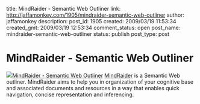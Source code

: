 title: MindRaider - Semantic Web Outliner
link: http://jaffamonkey.com/1905/mindraider-semantic-web-outliner
author: jaffamonkey
description: 
post_id: 1905
created: 2009/03/19 11:53:34
created_gmt: 2009/03/19 12:53:34
comment_status: open
post_name: mindraider-semantic-web-outliner
status: publish
post_type: post

# MindRaider - Semantic Web Outliner

![](http://mindraider.sourceforge.net/images/MindRaider.png)[MindRaider - Semantic Web Outliner](http://mindraider.sourceforge.net/) [MindRaider](http://mindraider.sourceforge.net/) is a Semantic Web outliner. MindRaider aims to help you in organization of your cognitive base and associated documents and resources in a way that enables quick navigation, concise representation and inferencing.
